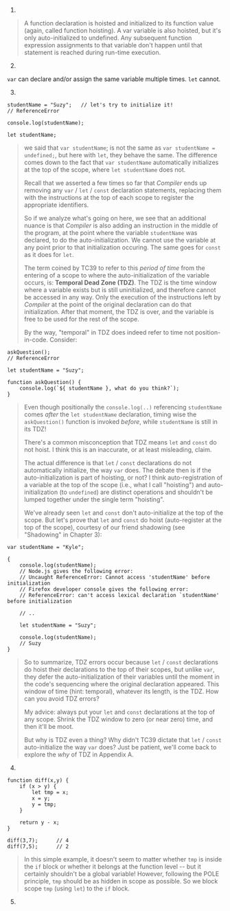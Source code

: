 1.
>A function declaration is hoisted and initialized to its function value (again, called function hoisting). A var variable is also hoisted, but it's only auto-initialized to undefined. Any subsequent function expression assignments to that variable don't happen until that statement is reached during run-time execution.

2.
`var` can declare and/or assign the same variable multiple times. `let` cannot.

3.
```
studentName = "Suzy";   // let's try to initialize it!
// ReferenceError

console.log(studentName);

let studentName;
```
>we said that `var studentName`; is not the same as `var studentName = undefined;`, but here with `let`, they behave the same. The difference comes down to the fact that `var studentName` automatically initializes at the top of the scope, where `let studentName` does not.
>
>Recall that we asserted a few times so far that *Compiler* ends up removing any `var` / `let` / `const` declaration statements, replacing them with the instructions at the top of each scope to register the appropriate identifiers.
>
>So if we analyze what's going on here, we see that an additional nuance is that *Compiler* is also adding an instruction in the middle of the program, at the point where the variable `studentName` was declared, to do the auto-initialization. We cannot use the variable at any point prior to that initialization occuring. The same goes for `const` as it does for `let`.
>
>The term coined by TC39 to refer to this *period of time* from the entering of a scope to where the auto-initialization of the variable occurs, is: **Temporal Dead Zone (TDZ)**. The TDZ is the time window where a variable exists but is still uninitialized, and therefore cannot be accessed in any way. Only the execution of the instructions left by *Compiler* at the point of the original declaration can do that initialization. After that moment, the TDZ is over, and the variable is free to be used for the rest of the scope.
>
>By the way, "temporal" in TDZ does indeed refer to time not position-in-code. Consider:
```
askQuestion();
// ReferenceError

let studentName = "Suzy";

function askQuestion() {
    console.log(`${ studentName }, what do you think?`);
}
```
>Even though positionally the `console.log(..)` referencing `studentName` comes *after* the `let studentName` declaration, timing wise the `askQuestion()` function is invoked *before*, while `studentName` is still in its TDZ!
>
>There's a common misconception that TDZ means `let` and `const` do not hoist. I think this is an inaccurate, or at least misleading, claim.
>
>The actual difference is that `let` / `const` declarations do not automatically initialize, the way `var` does. The debate then is if the auto-initialization is part of hoisting, or not? I think auto-registration of a variable at the top of the scope (i.e., what I call "hoisting") and auto-initialization (to `undefined`) are distinct operations and shouldn't be lumped together under the single term "hoisting".
>
>We've already seen `let` and `const` don't auto-initialize at the top of the scope. But let's prove that `let` and `const` do hoist (auto-register at the top of the scope), courtesy of our friend shadowing (see "Shadowing" in Chapter 3):
```
var studentName = "Kyle";

{
    console.log(studentName);
    // Node.js gives the following error:
    // Uncaught ReferenceError: Cannot access 'studentName' before initialization
    // Firefox developer console gives the following error:
    // ReferenceError: can't access lexical declaration `studentName' before initialization

    // ..

    let studentName = "Suzy";

    console.log(studentName);
    // Suzy
}
```
>So to summarize, TDZ errors occur because `let` / `const` declarations do hoist their declarations to the top of their scopes, but unlike `var`, they defer the auto-initialization of their variables until the moment in the code's sequencing where the original declaration appeared. This window of time (hint: temporal), whatever its length, is the TDZ.
>How can you avoid TDZ errors?
>
>My advice: always put your `let` and `const` declarations at the top of any scope. Shrink the TDZ window to zero (or near zero) time, and then it'll be moot.
>
>But why is TDZ even a thing? Why didn't TC39 dictate that `let` / `const` auto-initialize the way `var` does? Just be patient, we'll come back to explore the *why* of TDZ in Appendix A.

4.
```
function diff(x,y) {
    if (x > y) {
        let tmp = x;
        x = y;
        y = tmp;
    }

    return y - x;
}

diff(3,7);      // 4
diff(7,5);      // 2
```
>In this simple example, it doesn't seem to matter whether `tmp` is inside the `if` block or whether it belongs at the function level -- but it certainly shouldn't be a global variable! However, following the POLE principle, `tmp` should be as hidden in scope as possible. So we block scope `tmp` (using `let`) to the `if` block.

5.

